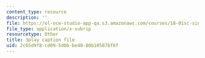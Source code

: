 ```yaml
---
content_type: resource
description: ''
file: https://ol-ocw-studio-app-qa.s3.amazonaws.com/courses/18-01sc-single-variable-calculus-fall-2010/2c65d9f8cd095d0bbe4080b10507bf6f_G5BP8mTzkyk.srt
file_type: application/x-subrip
resourcetype: Other
title: 3play caption file
uid: 2c65d9f8-cd09-5d0b-be40-80b10507bf6f
---
```


